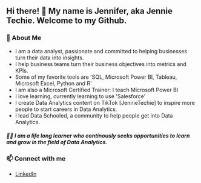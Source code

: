 ## Hi there! 👋 My name is Jennifer, aka Jennie Techie. Welcome to my Github.

<!--
**Jennie-Techie/Jennie-Techie** is a ✨ _special_ ✨ repository because its `README.md` (this file) appears on your GitHub profile.

Here are some ideas to get you started:

- 🔭 I’m currently working on ...
- 🌱 I’m currently learning ...
- 👯 I’m looking to collaborate on ...
- 🤔 I’m looking for help with ...
- 💬 Ask me about ...
- 📫 How to reach me: ...
- 😄 Pronouns: ...
- ⚡ Fun fact: ...
-->

### :woman: About Me
   * I am a data analyst, passionate and committed to helping businesses turn their data into insights. 
   * I help business teams turn their business objectives into metrics and KPIs. 
   * Some of my favorite tools are 'SQL, Microsoft Power BI, Tableau, Microsoft Excel, Python and R'
   * I am also a Microsoft Certified Trainer: I teach Microsoft Power BI 
   * I love learning, currently learning to use 'Salesforce'
   * I create Data Analytics content on TikTok [JennieTechie] to inspire more people to start careers in Data Analytics. 
   * I lead Data Schooled, a community to help people get into Data Analytics.

##### :woman_student:  I am a life long learner who continously seeks opportunities to learn and grow in the field of Data Analytics. 


### 📫   Connect with me

  * [LinkedIn](https://www.linkedin.com/in/jennifer-esharegharan/) 
 

 









